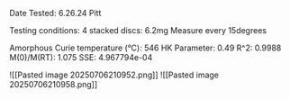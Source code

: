Date Tested: 6.26.24 Pitt

Testing conditions:
4 stacked discs: 6.2mg
Measure every 15degrees

Amorphous Curie temperature (°C): 546
HK Parameter: 0.49
R^2: 0.9988
M(0)/M(RT): 1.075
SSE: 4.967794e-04
<!-- PUBLISH STOP -->
![[Pasted image 20250706210952.png]]
![[Pasted image 20250706210958.png]]
